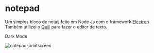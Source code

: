 # notepad
Um simples bloco de notas feito em Node Js com o framework [Electron](https://www.electronjs.org/pt/)
Também utilizei o [Quill](https://quilljs.com) para fazer o editor de texto.

<div>
  Dark Mode

![notepad-printscreen](https://github.com/Cristi4nSt/notepad/assets/56496903/5137c38e-cc71-430f-a64d-fd04803970f3)
